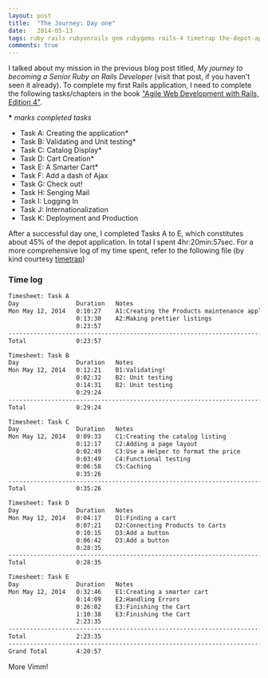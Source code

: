 ```yaml
---
layout: post
title:  "The Journey: Day one"
date:   2014-05-13
tags: ruby rails rubyonrails gem rubygems rails-4 timetrap the-depot-application
comments: true
---
```

I talked about my mission in the previous blog post titled, _My journey to becoming a Senior Ruby on Rails Developer_ (visit that post, if you haven't seen it already). To complete my first Rails application, I need to complete the following tasks/chapters in the book ["Agile Web Development with Rails, Edition 4"](http://pragprog.com/book/rails4/agile-web-development-with-rails-4).

__*__ _marks completed tasks_

+ Task A: Creating the application*
+ Task B: Validating and Unit testing*
+ Task C: Catalog Display*
+ Task D: Cart Creation*
+ Task E: A Smarter Cart*
+ Task F: Add a dash of Ajax
+ Task G: Check out!
+ Task H: Senging Mail
+ Task I: Logging In
+ Task J: Internationalization
+ Task K: Deployment and Production

After a successful day one, I completed Tasks A to E, which constitutes about 45% of the depot application. In total I spent 4hr:20min:57sec. For a more comprehensive log of my time spent, refer to the following file (by kind courtesy [timetrap](http://rubygems.org/gems/timetrap))

### Time log
```txt
Timesheet: Task A
Day                Duration   Notes
Mon May 12, 2014   0:10:27    A1:Creating the Products maintenance application
                   0:13:30    A2:Making prettier listings
                   0:23:57
---------------------------------------------------------------------------
Total              0:23:57

Timesheet: Task B
Day                Duration   Notes
Mon May 12, 2014   0:12:21    B1:Validating!
                   0:02:32    B2: Unit testing
                   0:14:31    B2: Unit testing
                   0:29:24
---------------------------------------------------------------------------
Total              0:29:24

Timesheet: Task C
Day                Duration   Notes
Mon May 12, 2014   0:09:33    C1:Creating the catalog listing
                   0:12:17    C2:Adding a page layout
                   0:02:49    C3:Use a Helper to format the price
                   0:03:49    C4:Functional testing
                   0:06:58    C5:Caching
                   0:35:26
---------------------------------------------------------------------------
Total              0:35:26

Timesheet: Task D
Day                Duration   Notes
Mon May 12, 2014   0:04:17    D1:Finding a cart
                   0:07:21    D2:Connecting Products to Carts
                   0:10:15    D3:Add a button
                   0:06:42    D3:Add a button
                   0:28:35
----------------------------------------------------------------------------
Total              0:28:35

Timesheet: Task E
Day                Duration   Notes
Mon May 12, 2014   0:32:46    E1:Creating a smarter cart
                   0:14:09    E2:Handling Errors
                   0:26:02    E3:Finishing the Cart
                   1:10:38    E3:Finishing the Cart
                   2:23:35
----------------------------------------------------------------------------
Total              2:23:35
----------------------------------------------------------------------------
Grand Total        4:20:57
```

More Vimm!